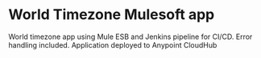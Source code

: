 # **World Timezone Mulesoft app**

World timezone app using Mule ESB and Jenkins pipeline for CI/CD. Error handling included. 
Application deployed to Anypoint CloudHub
